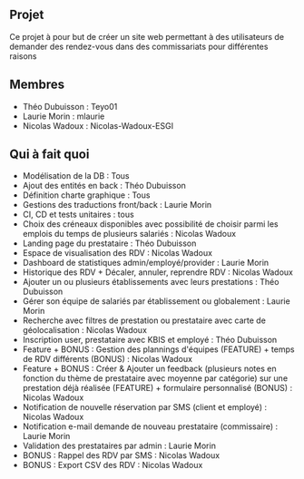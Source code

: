## Projet

Ce projet à pour but de créer un site web permettant à des utilisateurs de demander des rendez-vous dans des commissariats pour différentes raisons

## Membres

- Théo Dubuisson : Teyo01
- Laurie Morin : mlaurie
- Nicolas Wadoux : Nicolas-Wadoux-ESGI

## Qui à fait quoi

- Modélisation de la DB : Tous
- Ajout des entités en back : Théo Dubuisson
- Définition charte graphique : Tous
- Gestions des traductions front/back : Laurie Morin
- CI, CD et tests unitaires : tous
- Choix des créneaux disponibles avec possibilité de choisir parmi les emplois du temps de plusieurs salariés : Nicolas Wadoux
- Landing page du prestataire : Théo Dubuisson
- Espace de visualisation des RDV : Nicolas Wadoux
- Dashboard de statistiques admin/employé/provider : Laurie Morin
- Historique des RDV + Décaler, annuler, reprendre RDV : Nicolas Wadoux
- Ajouter un ou plusieurs établissements avec leurs prestations : Théo Dubuisson
- Gérer son équipe de salariés par établissement ou globalement : Laurie Morin
- Recherche avec filtres de prestation ou prestataire avec carte de géolocalisation : Nicolas Wadoux
- Inscription user, prestataire avec KBIS et employé : Théo Dubuisson
- Feature + BONUS : Gestion des plannings d'équipes (FEATURE) + temps de RDV différents (BONUS) : Nicolas Wadoux
- Feature + BONUS : Créer & Ajouter un feedback (plusieurs notes en fonction du thème de prestataire avec moyenne par catégorie) sur une prestation déjà réalisée (FEATURE) + formulaire personnalisé (BONUS) : Nicolas Wadoux
- Notification de nouvelle réservation par SMS (client et employé) : Nicolas Wadoux
- Notification e-mail demande de nouveau prestataire (commissaire) : Laurie Morin
- Validation des prestataires par admin : Laurie Morin
- BONUS : Rappel des RDV par SMS : Nicolas Wadoux
- BONUS : Export CSV des RDV : Nicolas Wadoux

